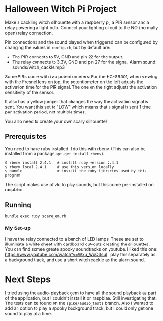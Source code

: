 # Halloween Witch Pi Project

Make a cackling witch silhouette with a raspberry pi, a PIR sensor and a relay
powering a light bulb.  Connect your lighting circuit to the NO (normally open)
relay connection.

Pin connections and the sound played when triggered can be configured by
changing the values in `config.rb`, but by default are:

* The PIR connects to 5V, GND and pin 22 for the output.
* The relay connects to 3.3V, GND and pin 27 for the signal.
Alarm sound: sounds/witch_cackle.mp3

Some PIRs come with two potentiometers: For the HC-SR501, when viewing with the
Fresnel lens on top, the potentiometer on the left adjusts the activation time
for the PIR signal. The one on the right adjusts the activation sensitivity of
the sensor.

It also has a yellow jumper that changes the way the activation signal is sent.
You want this set to "LOW" which means that a signal is sent 1 time per
activation period, not multiple times.

You also need to create your own scary silhouette!

## Prerequisites

You need to have ruby installed.  I do this with rbenv. (This can also be
installed from a package `apt-get install rbenv`).
```
$ rbenv install 2.4.1   # install ruby version 2.4.1
$ rbenv local 2.4.1     # use this version locally
$ bundle                # install the ruby libraries used by this program
```

The script makes use of vlc to play sounds, but this come pre-installed on
raspbian.

## Running
```
bundle exec ruby scare_em.rb
```

### My Set-up

I have the relay connected to a bunch of LED lamps. These are set to illuminate
a white sheet with cardboard cut-outs creating the sillouettes.
You can find somee greate spooky soundtracks on youtube. I liked this one:
https://www.youtube.com/watch?v=Wxu_WxO3suI
I play this separately as a background track, and use a short witch cackle as
the alarm sound.

# Next Steps

I tried using the audio-playback gem to have all the sound playback as part of
the application, but I couldn't install it on raspbian. Still investigating
that.  The tests can be found on the `spike/audio_tests` branch. Also I wanted
to add an option to play a spooky background track, but I could only get one
sound to play at a time.
